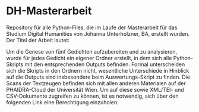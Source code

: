 # DH-Masterarbeit
Repository für alle Python-Files, die im Laufe der Masterarbeit für das Studium Digital Humanities von Johanna Unterholzner, BA, erstellt wurden.
Der Titel der Arbeit lautet: 

Um die Genese von fünf Gedichten aufzubereiten und zu analysieren, wurde für jedes Gedicht ein eigener Ordner erstellt, in dem sich alle Python-Skripts mit den entsprechenden Outputs befinden. Formal unterscheiden sich die Skripts in den Ordnern nicht, wesentliche Unterschiede in Hinblick auf die Outputs sind insbesondere beim Auswertungs-Skript zu finden.
Die Scans der Textzeugen befinden sich mit allen anderen Materialen auf der PHAIDRA-Cloud der Universität Wien. Um auf diese sowie XML/TEI- und CSV-Dokumente zugreifen zu können, ist es notwendig, sich über den folgenden Link eine Berechtigung einzuholen: 

